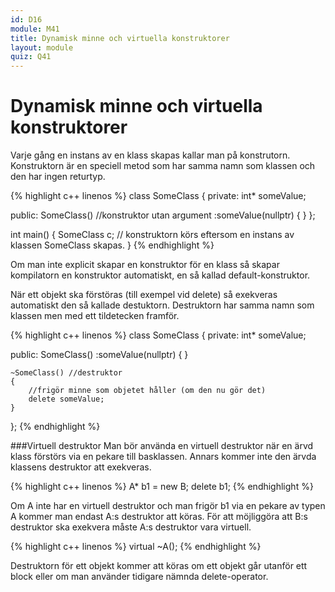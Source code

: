 ```yaml
---
id: D16
module: M41
title: Dynamisk minne och virtuella konstruktorer
layout: module
quiz: Q41
---
```


# Dynamisk minne och virtuella konstruktorer

Varje gång en instans av en klass skapas kallar man på konstrutorn.
Konstruktorn är en speciell metod som har samma namn som klassen och den har ingen returtyp.

{% highlight c++ linenos %}
class SomeClass
{
private:
	int* someValue;
	
public:
	SomeClass() //konstruktor utan argument
	:someValue(nullptr)
	{
	}
};
	
int main()
{
	SomeClass c; // konstruktorn körs eftersom en instans av klassen SomeClass skapas.
}
{% endhighlight %}

Om man inte explicit skapar en konstruktor för en klass så skapar kompilatorn en konstruktor automatiskt, en så kallad default-konstruktor.

När ett objekt ska förstöras (till exempel vid delete) så exekveras automatiskt den så kallade destuktorn.
Destruktorn har samma namn som klassen men med ett tildetecken framför.

{% highlight c++ linenos %}
class SomeClass
{
private:
	int* someValue;
	
public:
	SomeClass()
	:someValue(nullptr)
	{
	}
		
	~SomeClass() //destruktor
	{
		//frigör minne som objetet håller (om den nu gör det)
		delete someValue;
	}
};
{% endhighlight %}

###Virtuell destruktor
Man bör använda en virtuell destruktor när en ärvd klass förstörs via en pekare till basklassen.
Annars kommer inte den ärvda klassens destruktor att exekveras.

{% highlight c++ linenos %}
A* b1 = new B;
delete b1;
{% endhighlight %}
	
Om A inte har en virtuell destruktor och man frigör b1 via en pekare av typen A kommer man endast A:s destruktor att köras.
För att möjliggöra att B:s destruktor ska exekvera måste A:s destruktor vara virtuell.

{% highlight c++ linenos %}
virtual ~A();
{% endhighlight %}
	

Destruktorn för ett objekt kommer att köras om ett objekt går utanför ett block eller om man använder tidigare nämnda delete-operator.